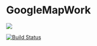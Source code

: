 # GoogleMapWork

[![](https://img.shields.io/badge/language-kotlin-brightgreen)]()

[![Build Status](https://travis-ci.org/chrisnoodoe/GoogleMapWork.svg?branch=master)](https://github.com/chrisnoodoe/GoogleMapWork)
